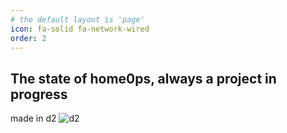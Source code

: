 ```yaml
---
# the default layout is 'page'
icon: fa-solid fa-network-wired
order: 2
---
```


## The state of home0ps, always a project in progress

made in d2
![d2](https://raw.githubusercontent.com/kaywoz/kaywoz.github.io/4a1354a6cbfd155b793388f28242a8c0c552bd74/assets/d2/d2.svg)
